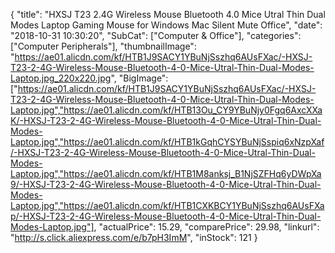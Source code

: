 {
	"title": "HXSJ T23 2.4G Wireless Mouse Bluetooth 4.0 Mice Utral Thin Dual Modes Laptop Gaming Mouse for Windows Mac Silent Mute Office",
	"date": "2018-10-31 10:30:20",
	"SubCat": ["Computer & Office"],
	"categories": ["Computer Peripherals"],
	"thumbnailImage": "https://ae01.alicdn.com/kf/HTB1J9SACY1YBuNjSszhq6AUsFXac/-HXSJ-T23-2-4G-Wireless-Mouse-Bluetooth-4-0-Mice-Utral-Thin-Dual-Modes-Laptop.jpg_220x220.jpg",
	"BigImage": ["https://ae01.alicdn.com/kf/HTB1J9SACY1YBuNjSszhq6AUsFXac/-HXSJ-T23-2-4G-Wireless-Mouse-Bluetooth-4-0-Mice-Utral-Thin-Dual-Modes-Laptop.jpg","https://ae01.alicdn.com/kf/HTB13Ou_CY9YBuNjy0Fgq6AxcXXaK/-HXSJ-T23-2-4G-Wireless-Mouse-Bluetooth-4-0-Mice-Utral-Thin-Dual-Modes-Laptop.jpg","https://ae01.alicdn.com/kf/HTB1kGqhCYSYBuNjSspiq6xNzpXaf/-HXSJ-T23-2-4G-Wireless-Mouse-Bluetooth-4-0-Mice-Utral-Thin-Dual-Modes-Laptop.jpg","https://ae01.alicdn.com/kf/HTB1M8anksj_B1NjSZFHq6yDWpXa9/-HXSJ-T23-2-4G-Wireless-Mouse-Bluetooth-4-0-Mice-Utral-Thin-Dual-Modes-Laptop.jpg","https://ae01.alicdn.com/kf/HTB1CXKBCY1YBuNjSszhq6AUsFXap/-HXSJ-T23-2-4G-Wireless-Mouse-Bluetooth-4-0-Mice-Utral-Thin-Dual-Modes-Laptop.jpg"],
	"actualPrice": 15.29,
	"comparePrice": 29.98,
	"linkurl": "http://s.click.aliexpress.com/e/b7pH3ImM",
	"inStock": 121
}
